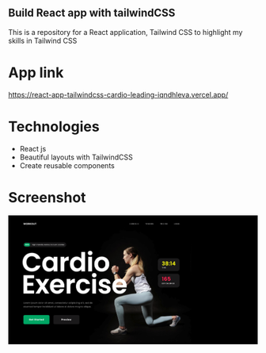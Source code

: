 ## Build React app with tailwindCSS
This is a repository for a React application, Tailwind CSS to highlight my skills in Tailwind CSS

# App link
https://react-app-tailwindcss-cardio-leading-iqndhleva.vercel.app/

# Technologies
- React js
- Beautiful layouts with TailwindCSS
- Create reusable components
  
# Screenshot
![alt text](1.png)

